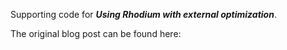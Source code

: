 Supporting code for ***Using Rhodium with external optimization***. 

The original blog post can be found here: 
